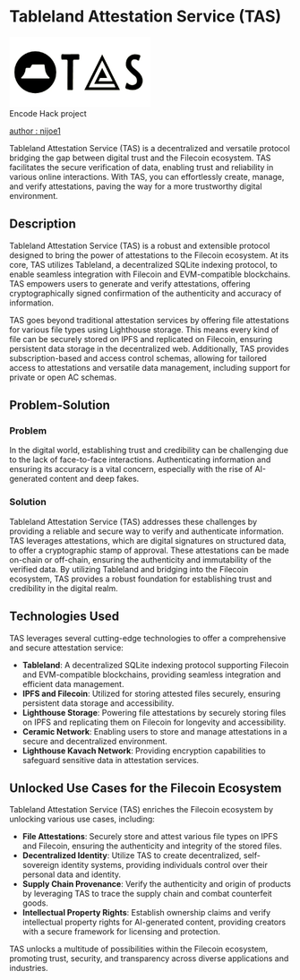 # Tableland Attestation Service (TAS)
<div className="items-center">
<img width="50%"src="./client/public/logo2.jpeg">
</div>
Encode Hack project

[author : nijoe1](https://github.com/nijoe1) 

Tableland Attestation Service (TAS) is a decentralized and versatile protocol bridging the gap between digital trust and the Filecoin ecosystem. TAS facilitates the secure verification of data, enabling trust and reliability in various online interactions. With TAS, you can effortlessly create, manage, and verify attestations, paving the way for a more trustworthy digital environment.

## Description
Tableland Attestation Service (TAS) is a robust and extensible protocol designed to bring the power of attestations to the Filecoin ecosystem. At its core, TAS utilizes Tableland, a decentralized SQLite indexing protocol, to enable seamless integration with Filecoin and EVM-compatible blockchains. TAS empowers users to generate and verify attestations, offering cryptographically signed confirmation of the authenticity and accuracy of information.

TAS goes beyond traditional attestation services by offering file attestations for various file types using Lighthouse storage. This means every kind of file can be securely stored on IPFS and replicated on Filecoin, ensuring persistent data storage in the decentralized web. Additionally, TAS provides subscription-based and access control schemas, allowing for tailored access to attestations and versatile data management, including support for private or open AC schemas.

## Problem-Solution
### Problem
In the digital world, establishing trust and credibility can be challenging due to the lack of face-to-face interactions. Authenticating information and ensuring its accuracy is a vital concern, especially with the rise of AI-generated content and deep fakes.

### Solution
Tableland Attestation Service (TAS) addresses these challenges by providing a reliable and secure way to verify and authenticate information. TAS leverages attestations, which are digital signatures on structured data, to offer a cryptographic stamp of approval. These attestations can be made on-chain or off-chain, ensuring the authenticity and immutability of the verified data. By utilizing Tableland and bridging into the Filecoin ecosystem, TAS provides a robust foundation for establishing trust and credibility in the digital realm.

## Technologies Used
TAS leverages several cutting-edge technologies to offer a comprehensive and secure attestation service:
- **Tableland**: A decentralized SQLite indexing protocol supporting Filecoin and EVM-compatible blockchains, providing seamless integration and efficient data management.
- **IPFS and Filecoin**: Utilized for storing attested files securely, ensuring persistent data storage and accessibility.
- **Lighthouse Storage**: Powering file attestations by securely storing files on IPFS and replicating them on Filecoin for longevity and accessibility.
- **Ceramic Network**: Enabling users to store and manage attestations in a secure and decentralized environment.
- **Lighthouse Kavach Network**: Providing encryption capabilities to safeguard sensitive data in attestation services.

## Unlocked Use Cases for the Filecoin Ecosystem
Tableland Attestation Service (TAS) enriches the Filecoin ecosystem by unlocking various use cases, including:
- **File Attestations**: Securely store and attest various file types on IPFS and Filecoin, ensuring the authenticity and integrity of the stored files.
- **Decentralized Identity**: Utilize TAS to create decentralized, self-sovereign identity systems, providing individuals control over their personal data and identity.
- **Supply Chain Provenance**: Verify the authenticity and origin of products by leveraging TAS to trace the supply chain and combat counterfeit goods.
- **Intellectual Property Rights**: Establish ownership claims and verify intellectual property rights for AI-generated content, providing creators with a secure framework for licensing and protection.

TAS unlocks a multitude of possibilities within the Filecoin ecosystem, promoting trust, security, and transparency across diverse applications and industries.

